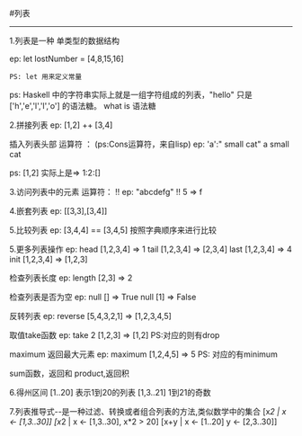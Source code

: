 #列表
- - -

1.列表是一种 单类型的数据结构

ep: let lostNumber = [4,8,15,16]

    PS: let 用来定义常量
ps: Haskell 中的字符串实际上就是一组字符组成的列表，"hello" 只是 ['h','e','l','l','o']
的语法糖。
what is 语法糖



2.拼接列表
ep: [1,2] ++ [3,4]

插入列表头部 运算符 ：  (ps:Cons运算符，来自lisp)
ep: 'a':" small cat" 
    a small cat

ps: [1,2] 实际上是=>  1:2:[]


3.访问列表中的元素
运算符： !!
ep: "abcdefg" !! 5
=>  f

4.嵌套列表
ep: [[3,3],[3,4]]

5.比较列表
ep: [3,4,4] == [3,4,5] 
按照字典顺序来进行比较

5.更多列表操作
ep: head [1,2,3,4]
=> 1
    tail [1,2,3,4]
=> [2,3,4]
    last [1,2,3,4]
=> 4
    init [1,2,3,4]
=> [1,2,3]

检查列表长度
ep: length [2,3]
=> 2

检查列表是否为空
    ep: null []
    => True
        null [1]
    => False

反转列表
ep: reverse [5,4,3,2,1]
=> [1,2,3,4,5]

取值take函数
ep: take 2 [1,2,3]
=> [1,2]
    PS:对应的则有drop

maximum 返回最大元素
ep: maximum [1,2,4,5]
=>  5
    PS: 对应的有minimum

sum函数，返回和
product,返回积

6.得州区间
[1..20]
表示1到20的列表
[1,3..21]
1到21的奇数


7.列表推导式--是一种过滤、转换或者组合列表的方法,类似数学中的集合
[x*2 | x <- [1,3..30]]
[x*2 | x <- [1,3..30], x*2 > 20]
[x+y | x <- [1..20] y <- [2,3..30]]



